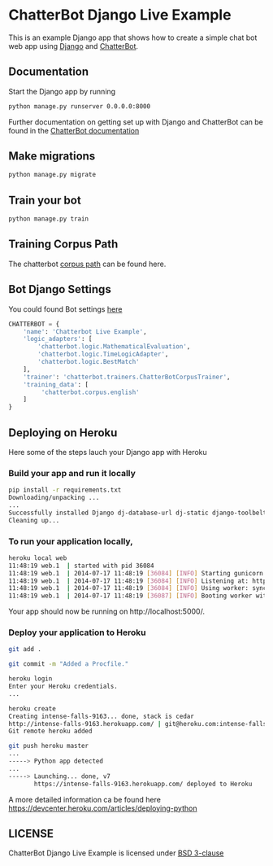 # ChatterBot Django Live Example

This is an example Django app that shows how to create a simple chat bot web
app using [Django](https://ww.djangoproject.com) and [ChatterBot](https://github.com/gunthercox/ChatterBot).

## Documentation

Start the Django app by running 

``` Bash
python manage.py runserver 0.0.0.0:8000
```

Further documentation on getting set up with Django and ChatterBot can be found in the [ChatterBot documentation](http://chatterbiot.readthedocs.io/en/latest/django.html)

## Make migrations

``` Bash
python manage.py migrate
```
## Train your bot

``` Bash
python manage.py train
```

## Training Corpus Path
The chatterbot [corpus path](https://github.com/gunthercox/chatterbot-corpus/tree/master/chatterbot_corpus/data/english) can be found here.

## Bot Django Settings
You could found Bot settings [here](./example_app/settings.py)

``` Python
CHATTERBOT = {
    'name': 'Chatterbot Live Example',
    'logic_adapters': [
        'chatterbot.logic.MathematicalEvaluation',
        'chatterbot.logic.TimeLogicAdapter',
        'chatterbot.logic.BestMatch'
    ],
    'trainer': 'chatterbot.trainers.ChatterBotCorpusTrainer',
    'training_data': [
         'chatterbot.corpus.english'
    ]
}
```

## Deploying on Heroku

Here some of the steps lauch your Django app with Heroku

### Build your app and run it locally

``` bash
pip install -r requirements.txt
Downloading/unpacking ...
...
Successfully installed Django dj-database-url dj-static django-toolbelt gunicorn psycopg2 static3
Cleaning up...
```

### To run your application locally,

``` bash
heroku local web
11:48:19 web.1  | started with pid 36084
11:48:19 web.1  | 2014-07-17 11:48:19 [36084] [INFO] Starting gunicorn 19.0.0
11:48:19 web.1  | 2014-07-17 11:48:19 [36084] [INFO] Listening at: http://0.0.0.0:5000 (36084)
11:48:19 web.1  | 2014-07-17 11:48:19 [36084] [INFO] Using worker: sync
11:48:19 web.1  | 2014-07-17 11:48:19 [36087] [INFO] Booting worker with pid: 36087
``` 
Your app should now be running on http://localhost:5000/.

### Deploy your application to Heroku

``` Bash
git add .

git commit -m "Added a Procfile."

heroku login
Enter your Heroku credentials.
...

heroku create
Creating intense-falls-9163... done, stack is cedar
http://intense-falls-9163.herokuapp.com/ | git@heroku.com:intense-falls-9163.git
Git remote heroku added

git push heroku master
...
-----> Python app detected
...
-----> Launching... done, v7
       https://intense-falls-9163.herokuapp.com/ deployed to Heroku
```

A more detailed information ca be found here https://devcenter.heroku.com/articles/deploying-python

## LICENSE
ChatterBot Django Live Example is licensed under [BSD 3-clause](./license.md)

